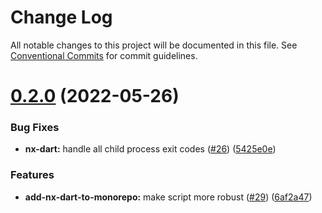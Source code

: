 # Change Log

All notable changes to this project will be documented in this file.
See [Conventional Commits](https://conventionalcommits.org) for commit guidelines.

# [0.2.0](https://github.com/invertase/nx-dart/compare/v0.1.0...v0.2.0) (2022-05-26)


### Bug Fixes

* **nx-dart:** handle all child process exit codes ([#26](https://github.com/invertase/nx-dart/issues/26)) ([5425e0e](https://github.com/invertase/nx-dart/commit/5425e0e23fb2cc60bd60e6913915524a26c077af))


### Features

* **add-nx-dart-to-monorepo:** make script more robust ([#29](https://github.com/invertase/nx-dart/issues/29)) ([6af2a47](https://github.com/invertase/nx-dart/commit/6af2a4766f3c629be2f4ee7851b7f2c064b1eabe))
